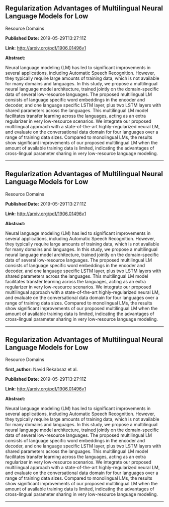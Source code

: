 ## Regularization Advantages of Multilingual Neural Language Models for Low
  Resource Domains

**Published Date:** 2019-05-29T13:27:11Z

**Link:** http://arxiv.org/pdf/1906.01496v1

**Abstract:**

  Neural language modeling (LM) has led to significant improvements in several
applications, including Automatic Speech Recognition. However, they typically
require large amounts of training data, which is not available for many domains
and languages. In this study, we propose a multilingual neural language model
architecture, trained jointly on the domain-specific data of several
low-resource languages. The proposed multilingual LM consists of language
specific word embeddings in the encoder and decoder, and one language specific
LSTM layer, plus two LSTM layers with shared parameters across the languages.
This multilingual LM model facilitates transfer learning across the languages,
acting as an extra regularizer in very low-resource scenarios. We integrate our
proposed multilingual approach with a state-of-the-art highly-regularized
neural LM, and evaluate on the conversational data domain for four languages
over a range of training data sizes. Compared to monolingual LMs, the results
show significant improvements of our proposed multilingual LM when the amount
of available training data is limited, indicating the advantages of
cross-lingual parameter sharing in very low-resource language modeling.


---

## Regularization Advantages of Multilingual Neural Language Models for Low
  Resource Domains

**Published Date:** 2019-05-29T13:27:11Z

**Link:** http://arxiv.org/pdf/1906.01496v1

**Abstract:**

  Neural language modeling (LM) has led to significant improvements in several
applications, including Automatic Speech Recognition. However, they typically
require large amounts of training data, which is not available for many domains
and languages. In this study, we propose a multilingual neural language model
architecture, trained jointly on the domain-specific data of several
low-resource languages. The proposed multilingual LM consists of language
specific word embeddings in the encoder and decoder, and one language specific
LSTM layer, plus two LSTM layers with shared parameters across the languages.
This multilingual LM model facilitates transfer learning across the languages,
acting as an extra regularizer in very low-resource scenarios. We integrate our
proposed multilingual approach with a state-of-the-art highly-regularized
neural LM, and evaluate on the conversational data domain for four languages
over a range of training data sizes. Compared to monolingual LMs, the results
show significant improvements of our proposed multilingual LM when the amount
of available training data is limited, indicating the advantages of
cross-lingual parameter sharing in very low-resource language modeling.


---

## Regularization Advantages of Multilingual Neural Language Models for Low
  Resource Domains

**first_author:** Navid Rekabsaz et al.

**Published Date:** 2019-05-29T13:27:11Z

**Link:** http://arxiv.org/pdf/1906.01496v1

**Abstract:**

  Neural language modeling (LM) has led to significant improvements in several
applications, including Automatic Speech Recognition. However, they typically
require large amounts of training data, which is not available for many domains
and languages. In this study, we propose a multilingual neural language model
architecture, trained jointly on the domain-specific data of several
low-resource languages. The proposed multilingual LM consists of language
specific word embeddings in the encoder and decoder, and one language specific
LSTM layer, plus two LSTM layers with shared parameters across the languages.
This multilingual LM model facilitates transfer learning across the languages,
acting as an extra regularizer in very low-resource scenarios. We integrate our
proposed multilingual approach with a state-of-the-art highly-regularized
neural LM, and evaluate on the conversational data domain for four languages
over a range of training data sizes. Compared to monolingual LMs, the results
show significant improvements of our proposed multilingual LM when the amount
of available training data is limited, indicating the advantages of
cross-lingual parameter sharing in very low-resource language modeling.


---

